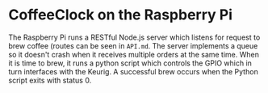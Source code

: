 # CoffeeClock on the Raspberry Pi

The Raspberry Pi runs a RESTful Node.js server which listens for request to brew coffee (routes can be seen in `API.md`. The server implements a queue so it doesn't crash when it receives multiple orders at the same time. When it is time to brew, it runs a python script which controls the GPIO which in turn interfaces with the Keurig. A successful brew occurs when the Python script exits with status 0.